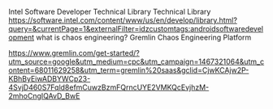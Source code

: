 Intel
Software Developer
Technical Library
Technical Library
https://software.intel.com/content/www/us/en/develop/library.html?query=&currentPage=1&externalFilter=idzcustomtags:androidsoftwaredevelopment
what is chaos engineering?
Gremlin Chaos Engineering Platform

https://www.gremlin.com/get-started/?utm_source=google&utm_medium=cpc&utm_campaign=1467321064&utm_content=68011629258&utm_term=gremlin%20saas&gclid=CjwKCAjw2P-KBhByEiwADBYWCp23-4SvjD460S7Fqld8efmCuwzBzmFQrncUYE2VMKQcEvjhzM-2mhoCngIQAvD_BwE
